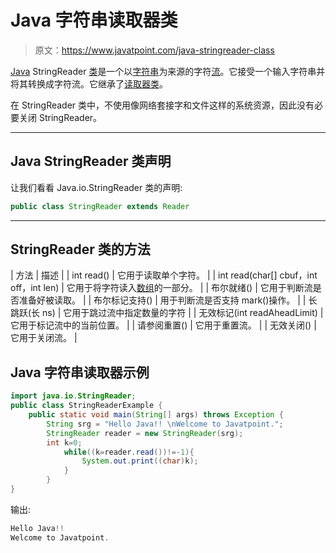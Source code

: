 # Java 字符串读取器类

> 原文：<https://www.javatpoint.com/java-stringreader-class>

[Java](java-tutorial) StringReader [类](object-class)是一个以[字符串](java-string)为来源的字符[流](java-8-stream)。它接受一个输入字符串并将其转换成字符流。它继承了[读取器类](java-reader-class)。

在 StringReader 类中，不使用像网络套接字和文件这样的系统资源，因此没有必要关闭 StringReader。

* * *

## Java StringReader 类声明

让我们看看 Java.io.StringReader 类的声明:

```java
public class StringReader extends Reader

```

* * *

## StringReader 类的方法

| 方法 | 描述 |
| int read() | 它用于读取单个字符。 |
| int read(char[] cbuf，int off，int len) | 它用于将字符读入[数组](array-in-java)的一部分。 |
| 布尔就绪() | 它用于判断流是否准备好被读取。 |
| 布尔标记支持() | 用于判断流是否支持 mark()操作。 |
| 长跳跃(长 ns) | 它用于跳过流中指定数量的字符 |
| 无效标记(int readAheadLimit) | 它用于标记流中的当前位置。 |
| 请参阅重置() | 它用于重置流。 |
| 无效关闭() | 它用于关闭流。 |

## Java 字符串读取器示例

```java
import java.io.StringReader;
public class StringReaderExample {
	public static void main(String[] args) throws Exception {
        String srg = "Hello Java!! \nWelcome to Javatpoint.";
        StringReader reader = new StringReader(srg);
        int k=0;
			while((k=reader.read())!=-1){
				System.out.print((char)k);
			}
        }
}

```

输出:

```java
Hello Java!! 
Welcome to Javatpoint.

```